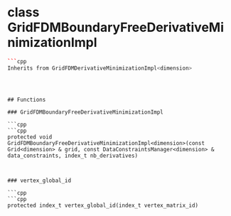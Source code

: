 # class GridFDMBoundaryFreeDerivativeMinimizationImpl


```cpp
```cpp
Inherits from GridFDMDerivativeMinimizationImpl<dimension>
```
```



## Functions

### GridFDMBoundaryFreeDerivativeMinimizationImpl

```cpp
```cpp
protected void GridFDMBoundaryFreeDerivativeMinimizationImpl<dimension>(const Grid<dimension> & grid, const DataConstraintsManager<dimension> & data_constraints, index_t nb_derivatives)
```
```


### vertex_global_id

```cpp
```cpp
protected index_t vertex_global_id(index_t vertex_matrix_id)
```
```




